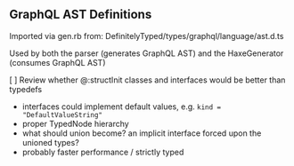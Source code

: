 GraphQL AST Definitions
----

Imported via gen.rb from: DefinitelyTyped/types/graphql/language/ast.d.ts

Used by both the parser (generates GraphQL AST) and the HaxeGenerator (consumes GraphQL AST)

[ ] Review whether @:structInit classes and interfaces would be better than typedefs
  - interfaces could implement default values, e.g. `kind = "DefaultValueString"`
  - proper TypedNode hierarchy
  - what should union become? an implicit interface forced upon the unioned types?
  - probably faster performance / strictly typed
